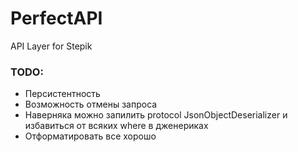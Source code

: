 # PerfectAPI
API Layer for Stepik

### TODO:
* Персистентность
* Возможность отмены запроса
* Наверняка можно запилить protocol JsonObjectDeserializer и избавиться от всяких where в дженериках
* Отформатировать все хорошо
